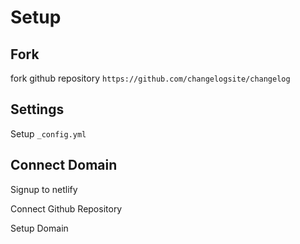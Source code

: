 
# Setup

## Fork

fork github repository
` https://github.com/changelogsite/changelog `

## Settings

Setup `_config.yml`


## Connect Domain

Signup to netlify

Connect Github Repository

Setup Domain